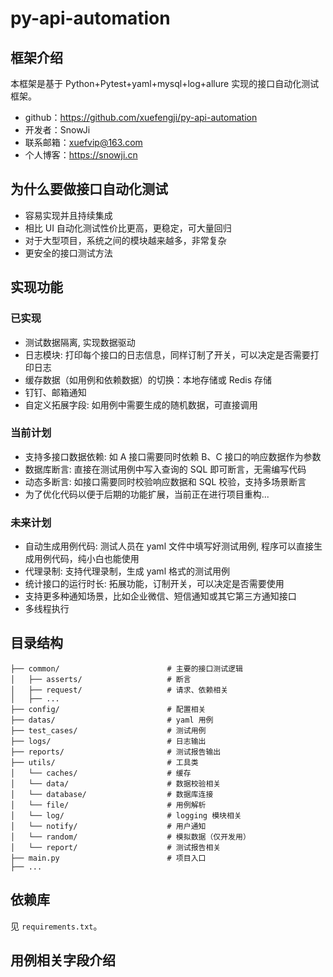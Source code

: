 # py-api-automation

## 框架介绍

本框架是基于 Python+Pytest+yaml+mysql+log+allure 实现的接口自动化测试框架。

+ github：https://github.com/xuefengji/py-api-automation
+ 开发者：SnowJi
+ 联系邮箱：xuefvip@163.com
+ 个人博客：https://snowji.cn

## 为什么要做接口自动化测试

+ 容易实现并且持续集成
+ 相比 UI 自动化测试性价比更高，更稳定，可大量回归
+ 对于大型项目，系统之间的模块越来越多，非常复杂
+ 更安全的接口测试方法

## 实现功能

### 已实现

+ 测试数据隔离, 实现数据驱动
+ 日志模块: 打印每个接口的日志信息，同样订制了开关，可以决定是否需要打印日志
+ 缓存数据（如用例和依赖数据）的切换：本地存储或 Redis 存储
+ 钉钉、邮箱通知
+ 自定义拓展字段: 如用例中需要生成的随机数据，可直接调用

### 当前计划

+ 支持多接口数据依赖: 如 A 接口需要同时依赖 B、C 接口的响应数据作为参数
+ 数据库断言: 直接在测试用例中写入查询的 SQL 即可断言，无需编写代码
+ 动态多断言: 如接口需要同时校验响应数据和 SQL 校验，支持多场景断言
+ 为了优化代码以便于后期的功能扩展，当前正在进行项目重构...

### 未来计划

+ 自动生成用例代码: 测试人员在 yaml 文件中填写好测试用例, 程序可以直接生成用例代码，纯小白也能使用
+ 代理录制: 支持代理录制，生成 yaml 格式的测试用例
+ 统计接口的运行时长: 拓展功能，订制开关，可以决定是否需要使用
+ 支持更多种通知场景，比如企业微信、短信通知或其它第三方通知接口
+ 多线程执行

## 目录结构

```
├── common/                        # 主要的接口测试逻辑
│   ├── asserts/                   # 断言
│   ├── request/                   # 请求、依赖相关
│   ├── ... 
├── config/                        # 配置相关
├── datas/                         # yaml 用例
├── test_cases/                    # 测试用例
├── logs/                          # 日志输出
├── reports/                       # 测试报告输出
├── utils/                         # 工具类
│   └── caches/                    # 缓存      
│   └── data/                      # 数据校验相关 
│   └── database/                  # 数据库连接
│   └── file/                      # 用例解析
│   └── log/                       # logging 模块相关
│   └── notify/                    # 用户通知
│   └── random/                    # 模拟数据（仅开发用）
│   └── report/                    # 测试报告相关
├── main.py                        # 项目入口
├── ...
```

## 依赖库

见 `requirements.txt`。

## 用例相关字段介绍







